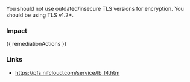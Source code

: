 
You should not use outdated/insecure TLS versions for encryption. You should be using TLS v1.2+.


### Impact
<!-- Add Impact here -->

<!-- DO NOT CHANGE -->
{{ remediationActions }}

### Links
- https://pfs.nifcloud.com/service/lb_l4.htm


